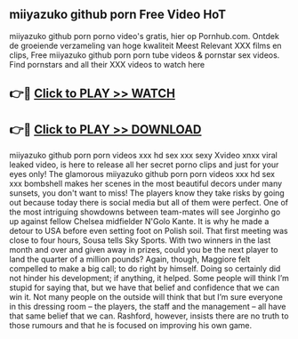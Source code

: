 ## miiyazuko github porn Free Video HoT 

miiyazuko github porn porno video's gratis, hier op Pornhub.com. Ontdek de groeiende verzameling van hoge kwaliteit Meest Relevant XXX films en clips,
Free miiyazuko github porn porn tube videos & pornstar sex videos. Find pornstars and all their XXX videos to watch here


## 👉🔴 [Click to PLAY >> WATCH](http://us.freeplayer.one?title=miiyazuko_github_porn&ref=16D)

## 👉🔴 [Click to PLAY >> DOWNLOAD](http://us.freeplayer.one?title=miiyazuko_github_porn&ref=16D)


miiyazuko github porn porn videos xxx hd sex xxx sexy Xvideo xnxx viral leaked video, is here to release all her secret porno clips and just for your eyes only! The glamorous miiyazuko github porn porn videos xxx hd sex xxx bombshell makes her scenes in the most beautiful decors under many sunsets, you don't want to miss! The players know they take risks by going out because today there is social media but all of them were perfect. One of the most intriguing showdowns between team-mates will see Jorginho go up against fellow Chelsea midfielder N'Golo Kante. It is why he made a detour to USA before even setting foot on Polish soil. That first meeting was close to four hours, Sousa tells Sky Sports. With two winners in the last month and over and given away in prizes, could you be the next player to land the quarter of a million pounds? Again, though, Maggiore felt compelled to make a big call; to do right by himself. Doing so certainly did not hinder his development; if anything, it helped. Some people will think I’m stupid for saying that, but we have that belief and confidence that we can win it. Not many people on the outside will think that but I’m sure everyone in this dressing room – the players, the staff and the management – all have that same belief that we can. Rashford, however, insists there are no truth to those rumours and that he is focused on improving his own game.